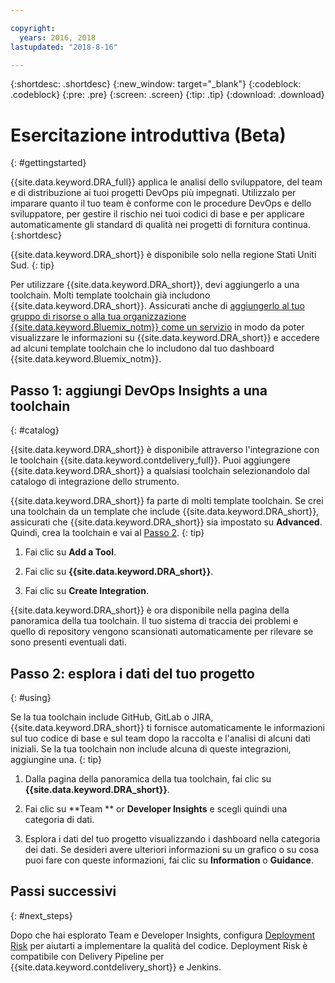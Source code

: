 ```yaml
---

copyright:
  years: 2016, 2018
lastupdated: "2018-8-16"

---
```


{:shortdesc: .shortdesc}
{:new_window: target="_blank"}
{:codeblock: .codeblock}
{:pre: .pre}
{:screen: .screen}
{:tip: .tip}
{:download: .download}

# Esercitazione introduttiva (Beta)
{: #gettingstarted}

{{site.data.keyword.DRA_full}} applica le analisi dello sviluppatore, del team e di distribuzione ai tuoi progetti DevOps più impegnati. Utilizzalo per imparare quanto il tuo team è conforme con le procedure DevOps e dello sviluppatore, per gestire il rischio nei tuoi codici di base e per applicare automaticamente gli standard di qualità nei progetti di fornitura continua. 
{:shortdesc}

{{site.data.keyword.DRA_short}} è disponibile solo nella regione Stati Uniti Sud.
{: tip}

Per utilizzare {{site.data.keyword.DRA_short}}, devi aggiungerlo a una toolchain. Molti template toolchain già includono {{site.data.keyword.DRA_short}}. Assicurati anche di [aggiungerlo al tuo gruppo di risorse o alla tua organizzazione {{site.data.keyword.Bluemix_notm}} come un servizio](/docs/services/reqnsi.html) in modo da poter visualizzare le informazioni su {{site.data.keyword.DRA_short}} e accedere ad alcuni template toolchain che lo includono dal tuo dashboard {{site.data.keyword.Bluemix_notm}}.  

## Passo 1: aggiungi DevOps Insights a una toolchain
{: #catalog}

{{site.data.keyword.DRA_short}} è disponibile attraverso l'integrazione con le toolchain {{site.data.keyword.contdelivery_full}}. Puoi aggiungere {{site.data.keyword.DRA_short}} a qualsiasi toolchain selezionandolo dal catalogo di integrazione dello strumento.

{{site.data.keyword.DRA_short}} fa parte di molti template toolchain. Se crei una toolchain da un template che include {{site.data.keyword.DRA_short}}, assicurati che {{site.data.keyword.DRA_short}} sia impostato su **Advanced**. Quindi, crea la toolchain e vai al [Passo 2](/docs/services/DevOpsInsights/index.html#using).
{: tip}

1. Fai clic su **Add a Tool**.

2. Fai clic su **{{site.data.keyword.DRA_short}}**.

3. Fai clic su **Create Integration**.

{{site.data.keyword.DRA_short}} è ora disponibile nella pagina della panoramica della tua toolchain. Il tuo sistema di traccia dei problemi e quello di repository vengono scansionati automaticamente per rilevare se sono presenti eventuali dati. 

## Passo 2: esplora i dati del tuo progetto
{: #using}

Se la tua toolchain include GitHub, GitLab o JIRA, {{site.data.keyword.DRA_short}} ti fornisce automaticamente le informazioni sul tuo codice di base e sul team dopo la raccolta e l'analisi di alcuni dati iniziali. Se la tua toolchain non include alcuna di queste integrazioni, aggiungine una.
{: tip}

1. Dalla pagina della panoramica della tua toolchain, fai clic su **{{site.data.keyword.DRA_short}}**.

2. Fai clic su **Team ** or **Developer Insights** e scegli quindi una categoria di dati. 

3. Esplora i dati del tuo progetto visualizzando i dashboard nella categoria dei dati. Se desideri avere ulteriori informazioni su un grafico o su cosa puoi fare con queste informazioni, fai clic su **Information** o **Guidance**.

## Passi successivi
{: #next_steps}

Dopo che hai esplorato Team e Developer Insights, configura [Deployment Risk](/docs/services/DevOpsInsights/about_risk.html) per aiutarti a implementare la qualità del codice. Deployment Risk è compatibile con Delivery Pipeline per {{site.data.keyword.contdelivery_short}} e Jenkins.
